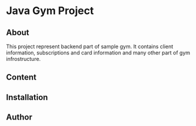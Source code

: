 # Java Gym Project
## About

This project represent backend part of sample gym. It contains client information, subscriptions and card information and many other part of gym infrostructure.
## Content
## Installation
## Author
